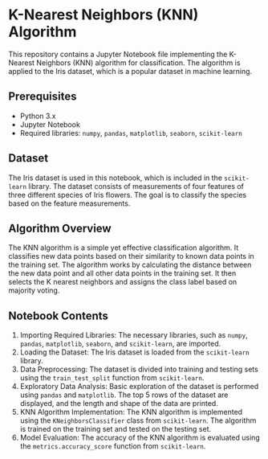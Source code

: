 # K-Nearest Neighbors (KNN) Algorithm

This repository contains a Jupyter Notebook file implementing the K-Nearest Neighbors (KNN) algorithm for classification. The algorithm is applied to the Iris dataset, which is a popular dataset in machine learning.

## Prerequisites
- Python 3.x
- Jupyter Notebook
- Required libraries: `numpy`, `pandas`, `matplotlib`, `seaborn`, `scikit-learn`

## Dataset
The Iris dataset is used in this notebook, which is included in the `scikit-learn` library. The dataset consists of measurements of four features of three different species of Iris flowers. The goal is to classify the species based on the feature measurements.

## Algorithm Overview
The KNN algorithm is a simple yet effective classification algorithm. It classifies new data points based on their similarity to known data points in the training set. The algorithm works by calculating the distance between the new data point and all other data points in the training set. It then selects the K nearest neighbors and assigns the class label based on majority voting.

## Notebook Contents
1. Importing Required Libraries: The necessary libraries, such as `numpy`, `pandas`, `matplotlib`, `seaborn`, and `scikit-learn`, are imported.
2. Loading the Dataset: The Iris dataset is loaded from the `scikit-learn` library.
3. Data Preprocessing: The dataset is divided into training and testing sets using the `train_test_split` function from `scikit-learn`.
4. Exploratory Data Analysis: Basic exploration of the dataset is performed using `pandas` and `matplotlib`. The top 5 rows of the dataset are displayed, and the length and shape of the data are printed.
5. KNN Algorithm Implementation: The KNN algorithm is implemented using the `KNeighborsClassifier` class from `scikit-learn`. The algorithm is trained on the training set and tested on the testing set.
6. Model Evaluation: The accuracy of the KNN algorithm is evaluated using the `metrics.accuracy_score` function from `scikit-learn`.
